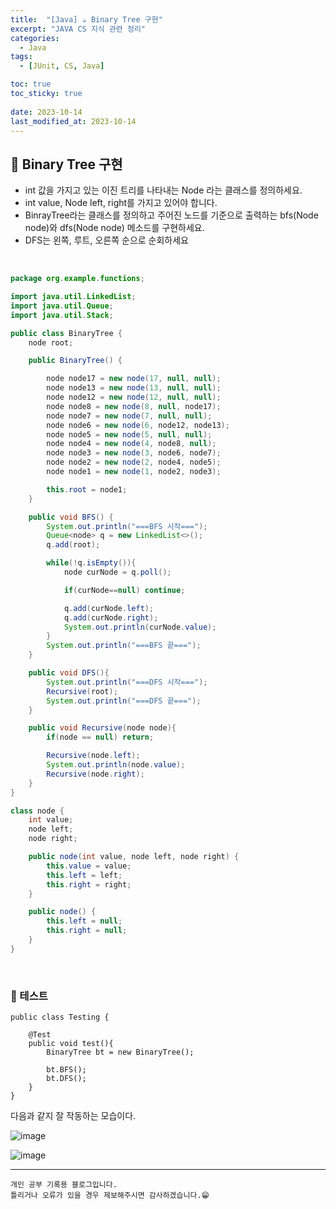 ```yaml
---
title:  "[Java] ☕ Binary Tree 구현"
excerpt: "JAVA CS 지식 관련 정리"
categories:
  - Java
tags:
  - [JUnit, CS, Java]

toc: true
toc_sticky: true
 
date: 2023-10-14
last_modified_at: 2023-10-14
---
```



## 📖 Binary Tree 구현

- int 값을 가지고 있는 이진 트리를 나타내는 Node 라는 클래스를 정의하세요.
- int value, Node left, right를 가지고 있어야 합니다.
- BinrayTree라는 클래스를 정의하고 주어진 노드를 기준으로 출력하는 bfs(Node node)와 dfs(Node node) 메소드를 구현하세요.
- DFS는 왼쪽, 루트, 오른쪽 순으로 순회하세요  

<br>

```java
package org.example.functions;

import java.util.LinkedList;
import java.util.Queue;
import java.util.Stack;

public class BinaryTree {
    node root;

    public BinaryTree() {

        node node17 = new node(17, null, null);
        node node13 = new node(13, null, null);
        node node12 = new node(12, null, null);
        node node8 = new node(8, null, node17);
        node node7 = new node(7, null, null);
        node node6 = new node(6, node12, node13);
        node node5 = new node(5, null, null);
        node node4 = new node(4, node8, null);
        node node3 = new node(3, node6, node7);
        node node2 = new node(2, node4, node5);
        node node1 = new node(1, node2, node3);

        this.root = node1;
    }

    public void BFS() {
        System.out.println("===BFS 시작===");
        Queue<node> q = new LinkedList<>();
        q.add(root);

        while(!q.isEmpty()){
            node curNode = q.poll();

            if(curNode==null) continue;

            q.add(curNode.left);
            q.add(curNode.right);
            System.out.println(curNode.value);
        }
        System.out.println("===BFS 끝===");
    }

    public void DFS(){
        System.out.println("===DFS 시작===");
        Recursive(root);
        System.out.println("===DFS 끝===");
    }

    public void Recursive(node node){
        if(node == null) return;

        Recursive(node.left);
        System.out.println(node.value);
        Recursive(node.right);
    }
}

class node {
    int value;
    node left;
    node right;

    public node(int value, node left, node right) {
        this.value = value;
        this.left = left;
        this.right = right;
    }

    public node() {
        this.left = null;
        this.right = null;
    }
}
```

<br>

### 🍄 테스트

```
public class Testing {

    @Test
    public void test(){
        BinaryTree bt = new BinaryTree();

        bt.BFS();
        bt.DFS();
    }
}
```

다음과 같지 잘 작동하는 모습이다.  

![image](https://github.com/yyechan0602/yyechan0602.github.io/assets/37824506/7942f768-5aac-472d-b877-188860c56e39)

![image](https://github.com/yyechan0602/yyechan0602.github.io/assets/37824506/46f6a441-be5d-4ce8-982e-e1df6a66cc41)


***
    개인 공부 기록용 블로그입니다.
    틀리거나 오류가 있을 경우 제보해주시면 감사하겠습니다.😁